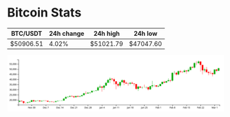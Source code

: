 # Bitcoin Stats

BTC/USDT|24h change|24h high|24h low|
|---|---|---|---|
|$50906.51|4.02%|$51021.79|$47047.60|

<img src="./chart.svg">
